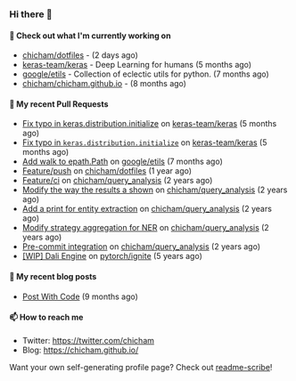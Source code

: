 ### Hi there 👋

#### 👷 Check out what I'm currently working on

- [chicham/dotfiles](https://github.com/chicham/dotfiles) -  (2 days ago)
- [keras-team/keras](https://github.com/keras-team/keras) - Deep Learning for humans (5 months ago)
- [google/etils](https://github.com/google/etils) - Collection of eclectic utils for python. (7 months ago)
- [chicham/chicham.github.io](https://github.com/chicham/chicham.github.io) -  (8 months ago)

#### 🔨 My recent Pull Requests

- [Fix typo in keras.distribution.initialize](https://github.com/keras-team/keras/pull/19201) on [keras-team/keras](https://github.com/keras-team/keras) (5 months ago)
- [Fix typo in `keras.distribution.initialize`](https://github.com/keras-team/keras/pull/19200) on [keras-team/keras](https://github.com/keras-team/keras) (5 months ago)
- [Add walk to epath.Path](https://github.com/google/etils/pull/525) on [google/etils](https://github.com/google/etils) (7 months ago)
- [Feature/push](https://github.com/chicham/dotfiles/pull/7) on [chicham/dotfiles](https://github.com/chicham/dotfiles) (1 year ago)
- [Feature/ci](https://github.com/chicham/query_analysis/pull/5) on [chicham/query_analysis](https://github.com/chicham/query_analysis) (2 years ago)
- [Modify the way the results a shown](https://github.com/chicham/query_analysis/pull/4) on [chicham/query_analysis](https://github.com/chicham/query_analysis) (2 years ago)
- [Add a print for entity extraction](https://github.com/chicham/query_analysis/pull/3) on [chicham/query_analysis](https://github.com/chicham/query_analysis) (2 years ago)
- [Modify strategy aggregation for NER](https://github.com/chicham/query_analysis/pull/2) on [chicham/query_analysis](https://github.com/chicham/query_analysis) (2 years ago)
- [Pre-commit integration](https://github.com/chicham/query_analysis/pull/1) on [chicham/query_analysis](https://github.com/chicham/query_analysis) (2 years ago)
- [[WIP] Dali Engine](https://github.com/pytorch/ignite/pull/493) on [pytorch/ignite](https://github.com/pytorch/ignite) (5 years ago)

#### 📜 My recent blog posts

- [Post With Code](https://chicham.github.io/posts/post-with-code/index.html) (9 months ago)

#### 📫 How to reach me

- Twitter: https://twitter.com/chicham
- Blog: https://chicham.github.io/

Want your own self-generating profile page? Check out [readme-scribe](https://github.com/muesli/readme-scribe)!


